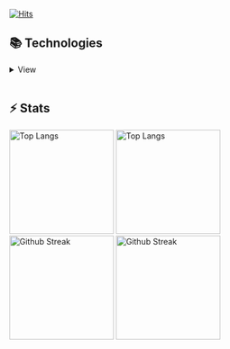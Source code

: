[![Hits](https://hits.seeyoufarm.com/api/count/incr/badge.svg?url=https%3A%2F%2Fgithub.com%2Forchsik&count_bg=%23070906&title_bg=%23010101&icon=homebrew.svg&icon_color=%23FFFFFF&title=glasses&edge_flat=false)](https://hits.seeyoufarm.com)

## 📚 Technologies
<details>
<summary>View</summary>
 
### 📋 Languages
![TypeScript](https://img.shields.io/badge/typescript-%23007ACC.svg?style=for-the-badge&logo=typescript&logoColor=white)
![Java](https://img.shields.io/badge/java-%23ED8B00.svg?style=for-the-badge&logo=java&logoColor=white)
![Python](https://img.shields.io/badge/python-3670A0?style=for-the-badge&logo=python&logoColor=ffdd54)

### 📚 Frameworks, Platforms and Libraries 
![Webpack](https://img.shields.io/badge/webpack-%238DD6F9.svg?style=for-the-badge&logo=webpack&logoColor=black)
 
![Express.js](https://img.shields.io/badge/express.js-%23404d59.svg?style=for-the-badge&logo=express&logoColor=%2361DAFB)
![NestJS](https://img.shields.io/badge/nestjs-%23E0234E.svg?style=for-the-badge&logo=nestjs&logoColor=white)
![TypeORM](https://img.shields.io/badge/TypeORM-181717?style=for-the-badge&logo=Read%20the%20Docs&logoColor=#007808)
 
![React](https://img.shields.io/badge/react-%2320232a.svg?style=for-the-badge&logo=react&logoColor=%2361DAFB)
![Redux](https://img.shields.io/badge/redux-%23593d88.svg?style=for-the-badge&logo=redux&logoColor=white)
![React Native](https://img.shields.io/badge/react_native-%2320232a.svg?style=for-the-badge&logo=react&logoColor=%2361DAFB)

### 💾 Databases
![MicrosoftSQLServer](https://img.shields.io/badge/Microsoft%20SQL%20Sever-CC2927?style=for-the-badge&logo=microsoft-sql-server&logoColor=white)
![SQLite](https://img.shields.io/badge/sqlite-%2307405e.svg?style=for-the-badge&logo=sqlite&logoColor=white)

### 🗄️ Servers
![Linux](https://img.shields.io/badge/Linux-FCC624?style=for-the-badge&logo=linux&logoColor=black)
![Docker](https://img.shields.io/badge/docker-%230db7ed.svg?style=for-the-badge&logo=docker&logoColor=white)
![Jenkins](https://img.shields.io/badge/jenkins-%232C5263.svg?style=for-the-badge&logo=jenkins&logoColor=white)
![Argo](https://img.shields.io/badge/Argo-F3F1EA?style=for-the-badge&logo=Argo)
![Nginx](https://img.shields.io/badge/nginx-%23009639.svg?style=for-the-badge&logo=nginx&logoColor=white)

### ☁️ Hosting/SaaS
![Azure](https://img.shields.io/badge/azure-%230072C6.svg?style=for-the-badge&logo=microsoftazure&logoColor=white)
![AWS](https://img.shields.io/badge/AWS-%23FF9900.svg?style=for-the-badge&logo=amazon-aws&logoColor=white)

### 🥅 Other
![FFmpeg](https://img.shields.io/badge/FFmpeg-181717?style=for-the-badge&logo=FFmpeg&logoColor=#007808)

### ✏️ Learning
![Architecture](https://img.shields.io/badge/Architecture-181717?style=for-the-badge&logo=Internet-Archive&logoColor=#007808)
![Design Pattern](https://img.shields.io/badge/Design_Pattern-181717?style=for-the-badge&logo=Textpattern&logoColor=#007808)
![React Query](https://img.shields.io/badge/-React%20Query-FF4154?style=for-the-badge&logo=react%20query&logoColor=white)
![Remix](https://img.shields.io/badge/remix-%23000.svg?style=for-the-badge&logo=remix&logoColor=white)
 
 </details>
 
 <br/>
 
 ## ⚡ Stats
[<img src="https://github-readme-stats.vercel.app/api/top-langs/?username=orchsik&langs_count=8&layout=compact&theme=onedark&hide_border=true" alt="Top Langs" height="185" />](https://github.com/anuraghazra/github-readme-stats#gh-dark-mode-only)
[<img src="https://github-readme-stats.vercel.app/api/top-langs/?username=orchsik&langs_count=8&layout=compact&theme=solarized-light&hide_border=true" alt="Top Langs" height="185" />](https://github.com/anuraghazra/github-readme-stats#gh-light-mode-only)
[<img src="https://github-readme-streak-stats.herokuapp.com/?user=orchsik&theme=onedark&border=00000000" alt="Github Streak" height="185" />](https://git.io/streak-stats#gh-dark-mode-only)
[<img src="https://github-readme-streak-stats.herokuapp.com/?user=orchsik&theme=solarized-light&border=00000000" alt="Github Streak" height="185" />](https://git.io/streak-stats#gh-light-mode-only)


